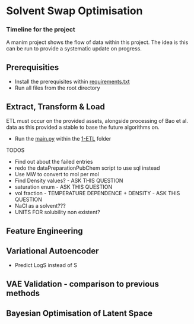 # Solvent Swap Optimisation

### Timeline for the project

A manim project shows the flow of data within this project. The idea is this can be run to provide a systematic update on progress.

## Prerequisities 
- Install the prerequisites within [requirements.txt](requirements.txt)
- Run all files from the root directory

## Extract, Transform & Load

ETL must occur on the provided assets, alongside processing of Bao et al. data as this provided a stable to base the future algorithms on. 

- Run the [main.py](src/1-ETL/main.py) within the [1-ETL](src/1-ETL/) folder

TODOS
- Find out about the failed entries
- redo the dataPreparationPubChem script to use sql instead
- Use MW to convert to mol per mol
- Find Density values? - ASK THIS QUESTION
- saturation enum - ASK THIS QUESTION
- vol fraction - TEMPERATURE DEPENDENCE + DENSITY - ASK THIS QUESTION
- NaCl as a solvent??? 
- UNITS FOR solubility non existent?


## Feature Engineering

## Variational Autoencoder

- Predict LogS instead of S

## VAE Validation - comparison to previous methods

## Bayesian Optimisation of Latent Space
